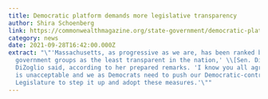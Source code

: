 ```yaml
---
title: Democratic platform demands more legislative transparency
author: Shira Schoenberg
link: https://commonwealthmagazine.org/state-government/democratic-platform-demands-more-legislative-transparency/
category: news
date: 2021-09-28T16:42:00.000Z
extract: "\"'Massachusetts, as progressive as we are, has been ranked by good
  government groups as the least transparent in the nation,' \\[Sen. Diana]
  DiZoglio said, according to her prepared remarks. 'I know you all agree that
  is unacceptable and we as Democrats need to push our Democratic-controlled
  Legislature to step it up and adopt these measures.'\""
---
```

